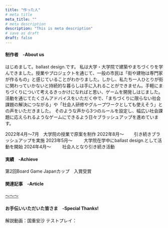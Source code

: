 ```yaml
---
title: "作った人"
# meta title
meta_title: ""
# meta description
description: "This is meta description"
# save as draft
draft: false
---
```


#### 制作者　-About us

はじめまして。ballast design.です。
私は大学・大学院で建築やまちづくりを学んできました。授業やプロジェクトを通じて、一般の市民は「街や建物は専門家が作るもの」と感じていることがわかりました。しかし、私たち一人ひとりが街に関わっていかないと持続的な暮らしは手に入れることができません。手軽にまちづくりについて考えるきっかけになればと思い、ゲームを開発しはじました。
活動を通じてたくさんアドバイスをいただく中で、「まちづくりに限らない社会課題の解決につながる」や「社会人研修やグループワークとしても使えそう」との声をいただきました。
そのような声から3つのルールを設定し、幅広い社会課題に応えられるようなゲームにできるよう日々ブラッシュアップを進めています。


2022年4月〜7月　大学院の授業で原案を制作
2022年8月〜  　　引き続きブラッシュアップを実施
2023年5月〜 　　 大学院在学中にballast design.として活動を開始
2024年4月〜 　　 社会人となり引き続き活動

#### 実績　-Achieve

第2回Board Game Japanカップ　入賞受賞

#### 関連記事　-Article

[〜〜〜](https://www.google.com)

#### お手伝いいただいた皆さま　-Special Thanks!

解説動画：国重安沙
テストプレイ：


